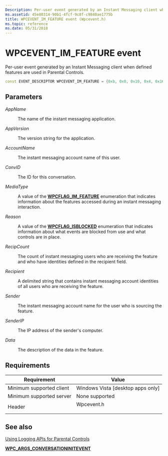 ```yaml
---
Description: Per-user event generated by an Instant Messaging client when defined features are used in Parental Controls.
ms.assetid: 45e80314-90b1-4fcf-9c8f-c9840ae1775b
title: WPCEVENT_IM_FEATURE event (Wpcevent.h)
ms.topic: reference
ms.date: 05/31/2018
---
```


# WPCEVENT\_IM\_FEATURE event

Per-user event generated by an Instant Messaging client when defined features are used in Parental Controls.


```C++
const EVENT_DESCRIPTOR WPCEVENT_IM_FEATURE = {0xb, 0x0, 0x10, 0x4, 0x16, 0xb, 0x8000000000000030};
```



## Parameters

<dl> <dt>

*AppName* 
</dt> <dd>

The name of the instant messaging application.

</dd> <dt>

*AppVersion* 
</dt> <dd>

The version string for the application.

</dd> <dt>

*AccountName* 
</dt> <dd>

The instant messaging account name of this user.

</dd> <dt>

*ConvID* 
</dt> <dd>

The ID for this conversation.

</dd> <dt>

*MediaType* 
</dt> <dd>

A value of the [**WPCFLAG\_IM\_FEATURE**](/windows/win32/api/wpcevent/ne-wpcevent-wpcflag_im_feature) enumeration that indicates information about the features accessed during an instant messaging interaction.

</dd> <dt>

*Reason* 
</dt> <dd>

A value of the [**WPCFLAG\_ISBLOCKED**](/windows/win32/api/wpcevent/ne-wpcevent-wpcflag_isblocked) enumeration that indicates information about what events are blocked from use and what controls are in place.

</dd> <dt>

*RecipCount* 
</dt> <dd>

The count of instant messaging users who are receiving the feature and who have identities defined in the recipient field.

</dd> <dt>

*Recipient* 
</dt> <dd>

A delimited string that contains instant messaging account identities of all users who are receiving the feature.

</dd> <dt>

*Sender* 
</dt> <dd>

The instant messaging account name for the user who is sourcing the feature.

</dd> <dt>

*SenderIP* 
</dt> <dd>

The IP address of the sender's computer.

</dd> <dt>

*Data* 
</dt> <dd>

The description of the data in the feature.

</dd> </dl>

## Requirements



| Requirement | Value |
|-------------------------------------|---------------------------------------------------------------------------------------|
| Minimum supported client<br/> | Windows Vista \[desktop apps only\]<br/>                                        |
| Minimum supported server<br/> | None supported<br/>                                                             |
| Header<br/>                   | <dl> <dt>Wpcevent.h</dt> </dl> |



## See also

<dl> <dt>

[Using Logging APIs for Parental Controls](using-logging-apis-for-parental-controls.md)
</dt> <dt>

[**WPC\_ARGS\_CONVERSATIONINITEVENT**](/windows/win32/api/wpcevent/ne-wpcevent-wpc_args_conversationinitevent)
</dt> </dl>

 

 




